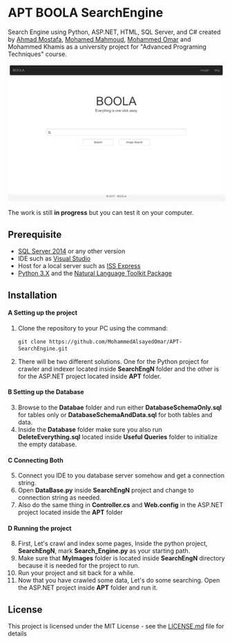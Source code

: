 # APT BOOLA SearchEngine
Search Engine using Python, ASP.NET, HTML, SQL Server, and C# created by [Ahmad Mostafa](https://github.com/ahmad-mostafa1000), [Mohamed Mahmoud](https://github.com/Musgi), [Mohammed Omar](https://github.com/MohammedAlsayedOmar) and Mohammed Khamis as a university project for "Advanced Programing Techniques" course.

![BOOLA](./Screenshots/screenshot1.JPG)

The work is still **in progress** but you can test it on your computer.

## Prerequisite 
* [SQL Server 2014](https://www.microsoft.com/en-us/download/details.aspx?id=42299) or any other version
* IDE such as [Visual Studio](https://www.visualstudio.com/downloads/)
* Host for a local server such as [ISS Express](https://www.microsoft.com/en-us/download/details.aspx?id=48264)
* [Python 3.X](https://www.python.org/downloads/) and the [Natural Language Toolkit Package](http://www.nltk.org/install.html)


## Installation
#### A Setting up the project
1. Clone the repository to your PC using the command:
     ```
     git clone https://github.com/MohammedAlsayedOmar/APT-SearchEngine.git
     ```
2. There will be two different solutions. One for the Python project for crawler and indexer located inside **SearchEngN** folder and the other is for the ASP.NET project located inside **APT** folder.

#### B Setting up the Database
3. Browse to the **Databae** folder and run either **DatabaseSchemaOnly.sql** for tables only or **DatabaseSchemaAndData.sql** for both tables and data.
4. Inside the **Database** folder make sure you also run **DeleteEverything.sql** located inside **Useful Queries** folder to initialize the empty database.

#### C Connecting Both
5. Connect you IDE to you database server somehow and get a connection string.
6. Open **DataBase.py** inside **SearchEngN** project and change to connection string as needed.
7. Also do the same thing in **Controller.cs** and **Web.config** in the ASP.NET project located inside the **APT** folder

#### D Running the project
8. First, Let's crawl and index some pages, Inside the python project, **SearchEngN**, mark **Search_Engine.py** as your starting path.
9. Make sure that **MyImages** folder is located inside **SearchEngN** directory because it is needed for the project to run.
10. Run your project and sit back for a while.
11. Now that you have crawled some data, Let's do some searching. Open the ASP.NET project inside **APT** folder and run it.

## License
This project is licensed under the MIT License - see the [LICENSE.md](LICENSE.md) file for details
